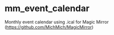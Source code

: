 # mm_event_calendar
Monthly event calendar using .ical for Magic Mirror (https://github.com/MichMich/MagicMirror)
